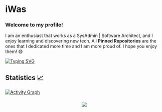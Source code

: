 # iWas

### Welcome to my profile!
I am an enthusiast that works as a SysAdmin | Software Architect, and I enjoy learning and discovering new tech. All **Pinned Repositories** are the ones that I dedicated more time and I am more proud of. I hope you enjoy them! 😄

[![Typing SVG](https://readme-typing-svg.herokuapp.com?color=00D13B&width=750&lines=PCs,+Systems,+Cybersecurity,+Programming,+Learning+:D)](https://git.io/typing-svg)

## Statistics 📈
[![Activity Graph](https://github-readme-activity-graph.vercel.app/graph?username=iWas-Coder&theme=github-compact)](https://github.com/ashutosh00710/github-readme-activity-graph)

<h3 align="center">
	<img align="center" src="http://github-readme-streak-stats.herokuapp.com?user=iWas-Coder&theme=blue-green&hide_border=true&background=#0d1117&currStreakNum=00DD24">
</h3>
